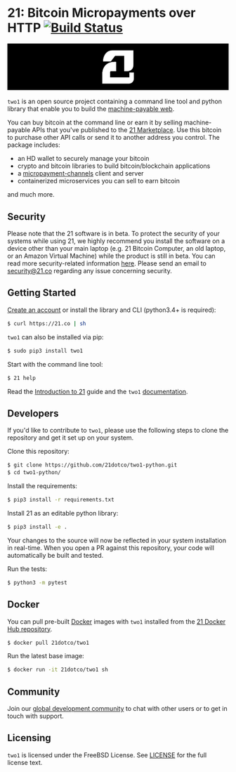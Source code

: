 # 21: Bitcoin Micropayments over HTTP [![Build Status](https://travis-ci.com/21dotco/two1-python.svg?branch=master)](https://travis-ci.com/21dotco/two1-python)

![21 logo](docs/img/21_banner.png "21")

`two1` is an open source project containing a command line tool and python library that enable you to build the [machine-payable web](https://21.co).

You can buy bitcoin at the command line or earn it by selling machine-payable APIs that you've published to the [21 Marketplace](https://21.co/mkt). Use this bitcoin to purchase other API calls or send it to another address you control. The package includes:

- an HD wallet to securely manage your bitcoin
- crypto and bitcoin libraries to build bitcoin/blockchain applications
- a [micropayment-channels](https://21.co/learn/intro-to-micropayment-channels/) client and server
- containerized microservices you can sell to earn bitcoin

and much more.

## Security

Please note that the 21 software is in beta. To protect the security of your systems while using 21, we highly recommend you install the software on a device other than your main laptop (e.g. 21 Bitcoin Computer, an old laptop, or an Amazon Virtual Machine) while the product is still in beta. You can read more security-related information [here](https://21.co/learn/security/). Please send an email to [security@21.co](mailto://support@21.co) regarding any issue concerning security.

## Getting Started

[Create an account](https://21.co) or install the library and CLI (python3.4+ is required):

``` bash
$ curl https://21.co | sh
```

`two1` can also be installed via pip:

``` bash
$ sudo pip3 install two1
```

Start with the command line tool:

``` bash
$ 21 help
```

Read the [Introduction to 21](https://21.co/learn/intro-to-21/) guide and the `two1` [documentation](https://21.co/learn/#reference-21-library).

## Developers

If you'd like to contribute to `two1`, please use the following steps to clone the repository and get it set up on your system.

Clone this repository:

``` bash
$ git clone https://github.com/21dotco/two1-python.git
$ cd two1-python/
```

Install the requirements:

``` bash
$ pip3 install -r requirements.txt
```

Install 21 as an editable python library:

``` bash
$ pip3 install -e .
```

Your changes to the source will now be reflected in your system installation in real-time. When you open a PR against this repository, your code will automatically be built and tested.

Run the tests:

``` bash
$ python3 -m pytest
```

## Docker

You can pull pre-built [Docker](https://www.docker.com/) images with `two1` installed from the [21 Docker Hub repository](https://hub.docker.com/r/21dotco/two1).

``` bash
$ docker pull 21dotco/two1
```

Run the latest base image:

``` bash
$ docker run -it 21dotco/two1 sh
```

## Community

Join our [global development community](https://slack.21.co) to chat with other users or to get in touch with support.

## Licensing

`two1` is licensed under the FreeBSD License. See [LICENSE](https://github.com/21dotco/two1-python/blob/master/LICENSE) for the full license text.
